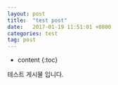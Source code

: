 ```yaml
---
layout: post
title:  "test post"
date:   2017-01-19 11:51:01 +0800
categories: test
tag: post
---
```


* content
{:toc}

테스트 게시물 입니다.